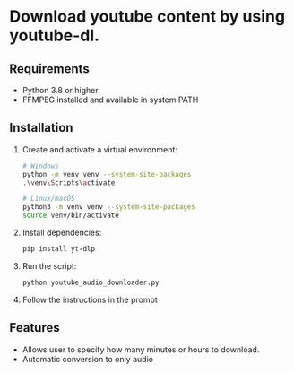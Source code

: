 # Download youtube content by using youtube-dl.

## Requirements
- Python 3.8 or higher
- FFMPEG installed and available in system PATH

## Installation
1. Create and activate a virtual environment:
   ```bash
   # Windows
   python -m venv venv --system-site-packages
   .\venv\Scripts\activate

   # Linux/macOS
   python3 -m venv venv --system-site-packages
   source venv/bin/activate
   ```

2. Install dependencies:
   ```bash
   pip install yt-dlp
   ```

3. Run the script:
   ```bash
   python youtube_audio_downloader.py
   ```

4. Follow the instructions in the prompt

## Features
- Allows user to specify how many minutes or hours to download.
- Automatic conversion to only audio
